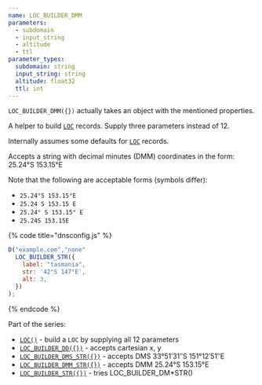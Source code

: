 ```yaml
---
name: LOC_BUILDER_DMM
parameters:
  - subdomain
  - input_string
  - altitude
  - ttl
parameter_types:
  subdomain: string
  input_string: string
  altitude: float32
  ttl: int
---
```


`LOC_BUILDER_DMM({})` actually takes an object with the mentioned properties.

A helper to build [`LOC`](../domain/LOC.md) records. Supply three parameters instead of 12.

Internally assumes some defaults for [`LOC`](../domain/LOC.md) records.


Accepts a string with decimal minutes (DMM) coordinates in the form: 25.24°S 153.15°E

Note that the following are acceptable forms (symbols differ):
* `25.24°S 153.15°E`
* `25.24 S 153.15 E`
* `25.24° S 153.15° E`
* `25.24S 153.15E`

{% code title="dnsconfig.js" %}
```javascript
D("example.com","none"
  LOC_BUILDER_STR({
    label: "tasmania",
    str: '42°S 147°E',
    alt: 3,
  })
);

```
{% endcode %}


Part of the series:
 * [`LOC()`](LOC.md) - build a `LOC` by supplying all 12 parameters
 * [`LOC_BUILDER_DD({})`](../record/LOC_BUILDER_DD.md) - accepts cartesian x, y
 * [`LOC_BUILDER_DMS_STR({})`](LOC_BUILDER_DMS_STR.md) - accepts DMS 33°51′31″S 151°12′51″E
 * [`LOC_BUILDER_DMM_STR({})`](LOC_BUILDER_DMM_STR.md) - accepts DMM 25.24°S 153.15°E
 * [`LOC_BUILDER_STR({})`](LOC_BUILDER_STR.md) - tries LOC_BUILDER_DM*STR()
